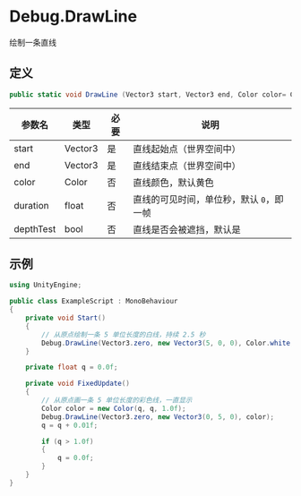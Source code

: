 # Debug.DrawLine

绘制一条直线

## 定义

```csharp
public static void DrawLine (Vector3 start, Vector3 end, Color color= Color.white, float duration= 0.0f, bool depthTest= true);
```

| 参数名       | 类型      | 必要  | 说明                     |
| --------- | ------- | --- | ---------------------- |
| start     | Vector3 | 是   | 直线起始点（世界空间中）           |
| end       | Vector3 | 是   | 直线结束点（世界空间中）           |
| color     | Color   | 否   | 直线颜色，默认黄色              |
| duration  | float   | 否   | 直线的可见时间，单位秒，默认 `0`，即一帧 |
| depthTest | bool    | 否   | 直线是否会被遮挡，默认是           |

## 示例

```csharp
using UnityEngine;

public class ExampleScript : MonoBehaviour
{
    private void Start()
    {
        // 从原点绘制一条 5 单位长度的白线，持续 2.5 秒
        Debug.DrawLine(Vector3.zero, new Vector3(5, 0, 0), Color.white, 2.5f);
    }

    private float q = 0.0f;

    private void FixedUpdate()
    {
        // 从原点画一条 5 单位长度的彩色线，一直显示
        Color color = new Color(q, q, 1.0f);
        Debug.DrawLine(Vector3.zero, new Vector3(0, 5, 0), color);
        q = q + 0.01f;

        if (q > 1.0f)
        {
            q = 0.0f;
        }
    }
}
```
